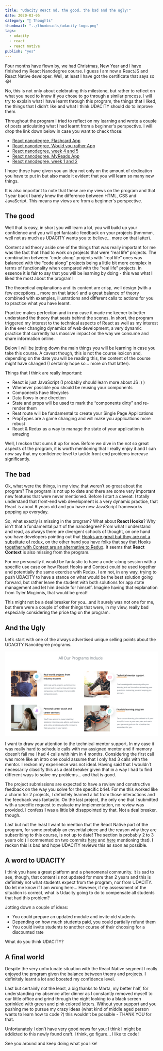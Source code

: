 ```yaml
---
title: "Udacity React nd, the good, the bad and the ugly!"
date: 2020-03-05
category: "🚀 Thoughts"
thumbnail: "../thumbnails/udacity-logo.png"
tags:
  - udacity
  - react
  - react native
publish: "yes"
---
```


Four months have flown by, we had Christmas, New Year and I have finished my React Nanodegree course. I guess I am now a ReactJS and React Native developer. Well, at least I have got the certificate that says so 😂!

No, this is not only about celebrating this milestone, but rather to reflect on what you need to know if you chose to go through a similar process. I will try to explain what I have learnt through this program, the things that I liked, the things that I didn’t like and what I think UDACITY should do to improve them.

Throughout the program I tried to reflect on my learning and wrote a couple of posts articulating what I had learnt from a beginner's perspective. I will drop the link down below in case you want to check those:

- [React nanodegree, Flashcard App](https://www.tiagofsanchez.com/react-nanodegree-flashcard-app)
- [React nanodegree, Would you rather App](https://www.tiagofsanchez.com/react-nanodegree-would-you-rather-app)
- [React nanodegree, week 4 and 5](https://www.tiagofsanchez.com/react-nanodegree-week-4-and-5)
- [React nanodegree, MyReads App](https://www.tiagofsanchez.com/react-nanodegree-my-reads-app)
- [React nanodegree, week 1 and 2](https://www.tiagofsanchez.com/react-nanodegree-week-1-and-2)

I hope those have given you an idea not only on the amount of dedication you have to put in but also made it evident that you will learn so many new things.

It is also important to note that these are my views on the program and that 1 year back I barely knew the difference between HTML, CSS and JavaScript. This means my views are from a beginner's perspective.

## The good

Well that is easy, in short you will learn a lot, you will build up your confidence and you will get fantastic feedback on your projects (hmmmm, well not as much as UDACITY wants you to believe… more on that latter).

Content and theory aside one of the things that was really important for me was the fact that I had to work on projects that were “real life” projects. The combination between “code along” projects with “real life” ones was balanced with the “code along” projects being a little bit more complex in terms of functionality when compared with the “real life” projects. In essence it is fair to say that you will be learning by doing - this was what I liked the most about the program!

The theoretical explanations and its content are crisp, well design (with a few exceptions... more on that latter) and a great balance of theory combined with examples, illustrations and different calls to actions for you to practice what you have learnt.

Practice makes perfection and in my case it made me keener to better understand the theory that seats behind the scenes. In short, the program triggered my interest to the technical aspects of React as well as my interest in the ever changing dynamics of web development, a very dynamic practice that currently has massive impact on the way we consume and share information online.

Below I will be jotting down the main things you will be learning in case you take this course. A caveat though, this is not the course lexicon and, depending on the date you will be reading this, the content of the course might have changed (I certainly hope so… more on that latter).

Things that I think are really important:

- React is just JavaScript (I probably should learn more about JS :) )
- Whenever possible you should be reusing your components
- Components have lifecycles
- Data flows in one direction
- State and props will be used to mark the “components dirty” and re-render them
- Reat route will be fundamental to create your Single Page Applications
- PropTypes are a game changing and will make you applications more robust
- React & Redux as a way to manage the state of your application is amazing

Well, I reckon that sums it up for now. Before we dive in the not so great aspects of the program, it is worth mentioning that I really enjoy it and I can now say that my confidence level to tackle front end problems increase significantly.

## The bad

Ok, what were the things, in my view, that weren’t so great about the program? The program is not up to date and there are some very important new features that were never mentioned. Before I start a caveat: I totally understand that front-end web development is a very dynamic practice, that React is about 6 years old and you have new JavaScript frameworks popping up everyday.

So, what exactly is missing in the program? What about **React Hooks**? Why isn't that a fundamental part of the nanodegree? From what I understand and read, as always there are divergent schools of thought, on one hand you have developers pointing out that [Hooks are great but they are not a substitute of redux](https://medium.com/javascript-scene/do-react-hooks-replace-redux-210bab340672), on the other hand you have folks that say that [Hooks together with Context are an alternative to Redux](https://blog.logrocket.com/use-hooks-and-context-not-react-and-redux/). It seems that **React Context** is also missing from the program.

For me personally it would be fantastic to have a code-along session with a specific use case on how React Hooks and Context could be used together and potentially the same exercise with Redux. I am not, in any way, trying to push UDACITY to have a stance on what would be the best solution going forward, but rather leave the student with both solutions for app state management and let him decide for himself. Imagine having that explanation from Tyler Mcginnis, that would be great!

This might not be a deal breaker for you...and it surely was not one for me, but there were a couple of other things that were, in my view, really bad especially considering the price tag on the program.

## And the Ugly

Let’s start with one of the always advertised unique selling points about the UDACITY Nanodegree programs.

![udacity](../images/UdacityUSP.png)

I want to draw your attention to the technical mentor support. In my case it was really hard to schedule calls with my assigned mentor and if memory doesn’t fail me I had 4 calls with him in 4 months. Considering the first call was more like an intro one could assume that I only had 3 calls with the mentor. I reckon my experience was not ideal. Having said that I wouldn’t necessarily classify this as a deal breaker given that in a way I had to find different ways to solve my problems… and that is good.

The project submissions are expected to have a review and constructive feedback on the way you solve for the specific brief. For me this worked like a charm for 2 projects, I definitely learned a lot from those interactions and the feedback was fantastic. On the last project, the only one that I submitted with a specific request to evaluate my implementation, no review was provided. I confess I was a little bit disappointed by that. Not a deal breaker, though.

Last but not the least I want to mention that the React Native part of the program, for some probably an essential piece and the reason why they are subscribing to this course, is not up to date! The section is probably 2 to 3 years old ( I commented on two commits [here](https://github.com/udacity/reactnd-UdaciFitness-complete/commit/86af918722052eebafbc2892b6cd772b51a18dd4) and [here](https://github.com/udacity/reactnd-UdaciFitness-complete/commit/5d77f8d831e170fc0ffdeae1bc92a0825e71e14a) mentioning that). I reckon this is bad and hope UDACITY reviews this as soon as possible.

## A word to UDACITY

I think you have a great platform and a phenomenal community. It is sad to see, though, that content is not updated for more than 2 years and this is definitely not what students expect from the program, nor from UDACITY. Do let me know if I am wrong here... However, if my assessment of the situation is correct, what is Udacity going to do to compensate all students that had this problem?

Jotting down a couple of ideas:

- You could prepare an updated module and invite old students
- Depending on how much students paid, you could partially refund them
- You could invite students to another course of their choosing for a discounted rate

What do you think UDACITY?

## A final world

Despite the very unfortunate situation with the React Native segment I really enjoyed the program given the balance between theory and projects. I definitely learnt a lot and boosted my confidence level.

Last but certainly not the least, a big thanks to Marta, my better half, for understanding my absence after dinner as I constantly removed myself to our little office and grind through the night looking to a black screen sprinkled with green and pink colored letters. Without your support and you pushing me to pursue my crazy ideas (what kind of middle aged person wants to learn how to code ?) this wouldn’t be possible - THANK YOU for that.

Unfortunately I don’t have very good news for you: I think I might be addicted to this newly found craft. I think, go figure... I like to code!

See you around and keep doing what you like!
